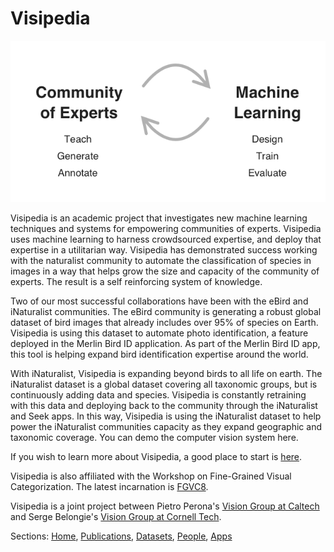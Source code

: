 
# Visipedia

![image](assets/header.png)

Visipedia is an academic project that investigates new machine learning techniques and systems for empowering communities of experts.  Visipedia uses machine learning to harness crowdsourced expertise, and deploy that expertise in a utilitarian way. Visipedia has demonstrated success working with the naturalist community to automate the classification of species in images in a way that helps grow the size and capacity of the community of experts. The result is a self reinforcing system of knowledge.

Two of our most successful collaborations have been with the eBird and  iNaturalist communities. The eBird community is generating a robust global dataset of bird images that already includes over 95% of species on Earth. Visipedia is using this dataset to automate photo identification, a feature deployed in the Merlin Bird ID application.  As part of the Merlin Bird ID app, this tool is helping expand bird identification expertise around the world.

With iNaturalist, Visipedia is expanding beyond birds to all life on earth.  The iNaturalist dataset is a global dataset covering all taxonomic groups, but is continuously adding data and species.  Visipedia is constantly retraining with this data and deploying back to the community through the iNaturalist and Seek apps.  In this way, Visipedia is using the iNaturalist dataset to help power the iNaturalist communities capacity as they expand geographic and taxonomic coverage. You can demo the computer vision system here. 

If you wish to learn more about Visipedia, a good place to start is [here](http://www.vision.caltech.edu/publications/perona-ProcIEEE-final.pdf).

Visipedia is also affiliated with the Workshop on Fine-Grained Visual Categorization. The latest incarnation is [FGVC8](https://sites.google.com/view/fgvc8).  

Visipedia is a joint project between Pietro Perona's [Vision Group at Caltech](http://www.vision.caltech.edu/index.html) and Serge Belongie's [Vision Group at Cornell Tech](https://vision.cornell.edu/se3/).  





Sections: [Home](/index.md), [Publications](/publications.md), [Datasets](/datasets.md), [People](/people.md), [Apps](/apps.md)

